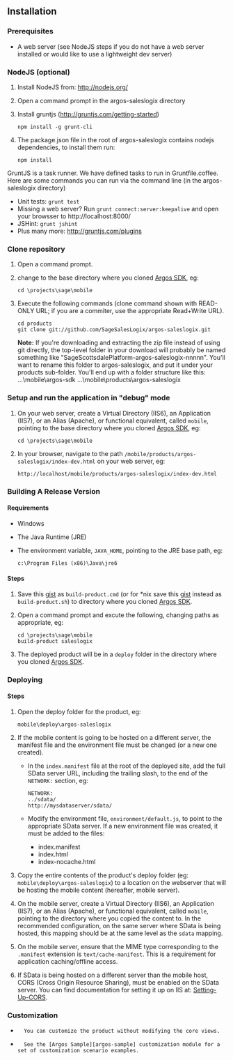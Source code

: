 Installation
------------
### Prerequisites
*	A web server (see NodeJS steps if you do not have a web server installed or would like to use a lightweight dev server)

### NodeJS (optional)
1.	Install NodeJS from: http://nodejs.org/
2.	Open a command prompt in the argos-saleslogix directory
3.	Install gruntjs (http://gruntjs.com/getting-started)

		npm install -g grunt-cli
4. 	The package.json file in the root of argos-saleslogix contains nodejs dependencies, to install them run:
	
		npm install

GruntJS is a task runner. We have defined tasks to run in Gruntfile.coffee. Here are some commands you can run via the command line (in the argos-saleslogix directory)
* Unit tests: `grunt test`
* Missing a web server? Run `grunt connect:server:keepalive` and open your browsser to http://localhost:8000/
* JSHint: `grunt jshint`
* Plus many more: http://gruntjs.com/plugins

### Clone repository
1.	Open a command prompt.
2.	change to the base directory where you cloned [Argos SDK][argos-sdk], eg:

		cd \projects\sage\mobile
3.	Execute the following commands (clone command shown with READ-ONLY URL; if you are a commiter, use the appropriate Read+Write URL).

		cd products
		git clone git://github.com/SageSalesLogix/argos-saleslogix.git

    __Note:__ If you're downloading and extracting the zip file instead of using git directly, the top-level folder in your download will probably be named something like "SageScottsdalePlatform-argos-saleslogix-nnnnn". You'll want to rename this folder to argos-saleslogix, and put it under your products sub-folder. You'll end up with a folder structure like this:
        ...\mobile\argos-sdk
        ...\mobile\products\argos-saleslogix

### Setup and run the application in "debug" mode
1.	On your web server, create a Virtual Directory (IIS6), an Application (IIS7), or an Alias (Apache), or functional equivalent, called `mobile`, pointing to the base directory where you cloned [Argos SDK][argos-sdk], eg:

		cd \projects\sage\mobile
2.	In your browser, navigate to the path `/mobile/products/argos-saleslogix/index-dev.html` on your web server, eg:

		http://localhost/mobile/products/argos-saleslogix/index-dev.html

### Building A Release Version

#### Requirements
*	Windows
*	The Java Runtime (JRE)
*	The environment variable, `JAVA_HOME`, pointing to the JRE base path, eg:

		c:\Program Files (x86)\Java\jre6

#### Steps
1.	Save this [gist](https://gist.github.com/457973) as `build-product.cmd` (or for *nix save this [gist](https://gist.github.com/1209392) instead as `build-product.sh`) to directory where you cloned [Argos SDK][argos-sdk].
2.	Open a command prompt and excute the following, changing paths as appropriate, eg:

		cd \projects\sage\mobile
		build-product saleslogix
3.	The deployed product will be in a `deploy` folder in the directory where you cloned [Argos SDK][argos-sdk].

### Deploying

#### Steps
1.	Open the deploy folder for the product, eg:

		mobile\deploy\argos-saleslogix
2.	If the mobile content is going to be hosted on a different server, the manifest file and the environment file must be changed (or a new one created).

	*	In the `index.manifest` file at the root of the deployed site, add the full SData server URL, including the trailing slash, to the end of the `NETWORK:` section, eg:

			NETWORK:
			../sdata/
			http://mysdataserver/sdata/
	*	Modify the environment file, `environment/default.js`, to point to the appropriate SData server.  If a new environment file was created, it must be added to the files:
		*	index.manifest
		*	index.html
		*	index-nocache.html
3.	Copy the entire contents of the product's deploy folder (eg: `mobile\deploy\argos-saleslogix`) to a location on the webserver that will be hosting the mobile content (hereafter, mobile server).
4.	On the mobile server, create a Virtual Directory (IIS6), an Application (IIS7), or an Alias (Apache), or functional equivalent, called `mobile`, pointing to the directory where you copied the content to.  In the recommended configuration, on the same server where SData is being hosted, this mapping should be at the same level as the `sdata` mapping.
5.	On the mobile server, ensure that the MIME type corresponding to the `.manifest` extension is `text/cache-manifest`.  This is a requirement for application caching/offline access.
6.	If SData is being hosted on a different server than the mobile host, CORS (Cross Origin Resource Sharing), must be enabled on the SData server.  You can find documentation for setting it up on IIS at: [Setting-Up-CORS](https://github.com/Sage/argos-sdk/wiki/Setting-Up-CORS).

### Customization
*       You can customize the product without modifying the core views.
*       See the [Argos Sample][argos-sample] customization module for a set of customization scenario examples.

[argos-sdk]: https://github.com/SageSalesLogix/argos-sdk "Argos SDK Source"
[argos-sample]: https://github.com/SageSalesLogix/argos-sample "Customization module for argos-saleslogix"
